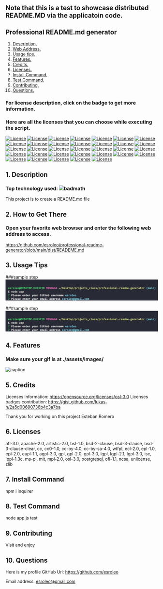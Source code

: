 
## Note that this is a test to showcase distributed README.MD via the applicatoin code.
## Professional README.md generator

1. [ Description. ](#desc)
2. [ Web Address. ](#web-address)
3. [ Usage tips. ](#usage)
4. [ Features. ](#features)
5. [ Credits. ](#credits)
6. [ Licenses. ](#licenses)
7. [ Install Command. ](#commandInstall)
8. [ Test Command. ](#commandTest)
9. [ Contributing. ](#contributing)
9. [ Questions. ](#questions)

### For license description, click on the badge to get more information.
### Here are all the licenses that you can choose while executing the script.
[![License](https://img.shields.io/badge/License-AFL%203.0-blue.svg)](https://opensource.org/licenses/afl-3.0)
[![License](https://img.shields.io/badge/License-Apache%202.0-blue.svg)](https://opensource.org/licenses/Apache-2.0)
[![License](https://img.shields.io/badge/License-Artistic%202.0-blue.svg)](https://opensource.org/licenses/artistic-2.0)
[![License](https://img.shields.io/badge/License-BSL%201.0-blue.svg)](https://opensource.org/licenses/bsl-1.0)
[![License](https://img.shields.io/badge/License-BSD%202--Clause-blue.svg)](https://opensource.org/licenses/BSD-2-Clause)
[![License](https://img.shields.io/badge/License-BSD%203--Clause-blue.svg)](https://opensource.org/licenses/BSD-3-Clause)
[![License](https://img.shields.io/badge/License-BSD%203--ClauseClear-blue.svg)](https://opensource.org/licenses/bsd-3-clause-clear)
[![License](https://img.shields.io/badge/License-CC%20-blue.svg)](https://opensource.org/licenses/cc)
[![License](https://img.shields.io/badge/License-CC0%201.0-blue.svg)](http://creativecommons.org/publicdomain/zero/1.0/)
[![License](https://img.shields.io/badge/License-CC%20BY%204.0-blue.svg)](https://creativecommons.org/licenses/by/4.0/)
[![License](https://img.shields.io/badge/License-WTFPL-blue.svg)](http://www.wtfpl.net/about/)
[![License](https://img.shields.io/badge/License-ECL%202.0-blue.svg)](https://opensource.org/licenses/ecl-2.0)
[![License](https://img.shields.io/badge/License-ECL%201.0-blue.svg)](https://opensource.org/licenses/epl-1.0)
[![License](https://img.shields.io/badge/License-EPL%202.0-blue.svg)](https://opensource.org/licenses/epl-2.0)
[![License](https://img.shields.io/badge/License-EUPL%201.1-blue.svg)](https://opensource.org/licenses/eupl-1.1)
[![License](https://img.shields.io/badge/License-AGPL%203.0-blue.svg)](https://opensource.org/licenses/agpl-3.0)
[![License](https://img.shields.io/badge/License-GPL%20-blue.svg)](https://opensource.org/licenses/gpl)
[![License](https://img.shields.io/badge/License-GPL%202.0-blue.svg)](https://opensource.org/licenses/gpl-2.0)
[![License](https://img.shields.io/badge/License-GPL%203.0-blue.svg)](https://opensource.org/licenses/gpl-3.0)
[![License](https://img.shields.io/badge/License-LGPL%20-blue.svg)](https://opensource.org/licenses/lgpl)
[![License](https://img.shields.io/badge/License-LGPL%202.1-blue.svg)](https://opensource.org/licenses/lgpl-2.1)
[![License](https://img.shields.io/badge/License-LGPL%203.0-blue.svg)](https://opensource.org/licenses/lgpl-3.0)
[![License](https://img.shields.io/badge/License-ISC%20-blue.svg)](https://opensource.org/licenses/isc)
[![License](https://img.shields.io/badge/License-IPPL%201.3c-blue.svg)](https://opensource.org/licenses/lppl-1.3c)
[![License](https://img.shields.io/badge/License-MSPL%20-blue.svg)](https://opensource.org/licenses/ms-pl)
[![License](https://img.shields.io/badge/License-MIT%20-blue.svg)](https://opensource.org/licenses/mit)
[![License](https://img.shields.io/badge/License-MPL%202.0-blue.svg)](https://opensource.org/licenses/mpl-2.0)
[![License](https://img.shields.io/badge/License-OSL%203.0-blue.svg)](https://opensource.org/licenses/osl-3.0)
[![License](https://img.shields.io/badge/License-POSTGRESQL%20-blue.svg)](https://opensource.org/licenses/postgresql)
[![License](https://img.shields.io/badge/License-OFL%201.1-blue.svg)](https://opensource.org/licenses/ofl-1.1)
[![License](https://img.shields.io/badge/License-NCSA%20-blue.svg)](https://opensource.org/licenses/ncsa)
[![License](https://img.shields.io/badge/License-UNLICENSE%20-blue.svg)](https://opensource.org/licenses/unlicense)
[![License](https://img.shields.io/badge/License-ZLIB%20-blue.svg)](https://opensource.org/licenses/zlib)

<a name="desc"></a>
## 1. Description

### Top technology used:  ![badmath](https://img.shields.io/github/languages/top/nielsenjared/badmath)

This project is to create a README.md file

<a name="web-address"></a>
## 2. How to Get There

### Open your favorite web browser and enter the following web address to access.

https://github.com/esroleo/professional-readme-generator/blob/main/dist/READEME.md

<a name="usage"></a>
## 3. Usage Tips


###sample step
![sample-step](./assets/images/sample-step.JPG?raw=true "sample-step")

###sample step
![sample-step](./assets/images/sample-step.JPG?raw=true "sample-step")

<a name="features"></a>
## 4. Features
### Make sure your gif is at ./assets/images/

![caption](./assets/images/README.md-generator.gif)

<a name="credits"></a>
## 5. Credits

Licenses information: https://opensource.org/licenses/osl-3.0
Licenses badges contribution: https://gist.github.com/lukas-h/2a5d00690736b4c3a7ba

Thank you for working on this project Esteban Romero

<a name="licenses"></a>
## 6. Licenses

afl-3.0, apache-2.0, artistic-2.0, bsl-1.0, bsd-2-clause, bsd-3-clause, bsd-3-clause-clear, cc, cc0-1.0, cc-by-4.0, cc-by-sa-4.0, wtfpl, ecl-2.0, epl-1.0, epl-2.0, eupl-1.1, agpl-3.0, gpl, gpl-2.0, gpl-3.0, lgpl, lgpl-2.1, lgpl-3.0, isc, lppl-1.3c, ms-pl, mit, mpl-2.0, osl-3.0, postgresql, ofl-1.1, ncsa, unlicense, zlib

<a name="commandInstall"></a>
## 7. Install Command

npm i inquirer

<a name="commandTest"></a>
## 8. Test Command

node app.js test

<a name="contributing"></a>
## 9. Contributing

Visit and enjoy

<a name="questions"></a>
## 10. Questions

Here is my profile GitHub Url: https://github.com/esroleo

Email address: esroleo@gmail.com

